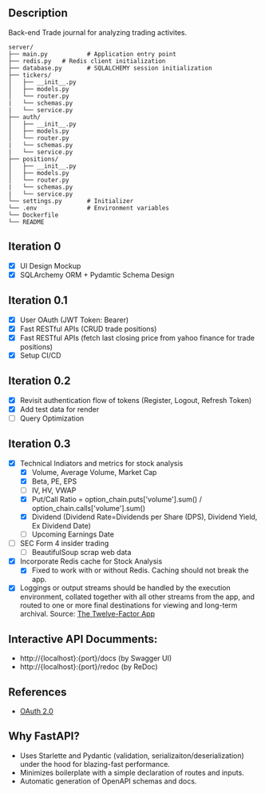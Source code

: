 ## Description 
Back-end Trade journal for analyzing trading activites. 
```
server/
├── main.py           # Application entry point
├── redis.py   # Redis client initialization
├── database.py       # SQLALCHEMY session initialization
├── tickers/             
│   ├── __init__.py
│   ├── models.py     
│   └── router.py     
|   └── schemas.py  
|   └── service.py     
├── auth/             
│   ├── __init__.py
│   ├── models.py     
│   └── router.py     
|   └── schemas.py  
|   └── service.py     
├── positions/             
│   ├── __init__.py
│   ├── models.py     
│   └── router.py     
|   └── schemas.py  
|   └── service.py  
└── settings.py       # Initializer
└── .env              # Environment variables
└── Dockerfile         
└── README
```

## Iteration 0
- [X] UI Design Mockup 
- [X] SQLArchemy ORM + Pydamtic Schema Design 

## Iteration 0.1
- [X] User OAuth (JWT Token: Bearer)
- [X] Fast RESTful APIs (CRUD trade positions) 
- [X] Fast RESTful APIs (fetch last closing price from yahoo finance for trade positions) 
- [X] Setup CI/CD 

## Iteration 0.2
- [X] Revisit authentication flow of tokens (Register, Logout, Refresh Token)
- [X] Add test data for render
- [ ] Query Optimization 

## Iteration 0.3
- [X] Technical Indiators and metrics for stock analysis
  - [X] Volume, Average Volume, Market Cap
  - [X] Beta, PE, EPS
  - [ ] IV, HV, VWAP
  - [X] Put/Call Ratio = option_chain.puts['volume'].sum() / option_chain.calls['volume'].sum()
  - [X] Dividend (Dividend Rate=Dividends per Share (DPS), Dividend Yield, Ex Dividend Date)
  - [ ] Upcoming Earnings Date 
- [ ] SEC Form 4 insider trading 
  - [ ] BeautifulSoup scrap web data
- [X] Incorporate Redis cache for Stock Analysis 
  - [X] Fixed to work with or without Redis. Caching should not break the app.
- [X] Loggings or output streams should be handled by the execution environment, collated together with all other streams from the app, and routed to one or more final destinations for viewing and long-term archival. Source: [The Twelve-Factor App](https://12factor.net/logs)

## Interactive API Documments: 
- http://{localhost}:{port}/docs (by Swagger UI)
- http://{localhost}:{port}/redoc (by ReDoc)


## References 
- [OAuth 2.0](https://oauth.net/2/)

## Why FastAPI?
- Uses Starlette and Pydantic (validation, serializaiton/deserialization) under the hood for blazing-fast performance.
- Minimizes boilerplate with a simple declaration of routes and inputs.
- Automatic generation of OpenAPI schemas and docs.

